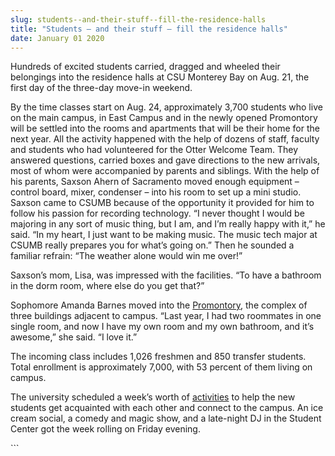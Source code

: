 ```yaml
---
slug: students--and-their-stuff--fill-the-residence-halls
title: "Students – and their stuff – fill the residence halls"
date: January 01 2020
---
```


 
<p>
  Hundreds of excited students carried, dragged and wheeled their belongings
  into the residence halls at CSU Monterey Bay on Aug. 21, the first day of the
  three-day move-in weekend.
</p>
<p>
  By the time classes start on Aug. 24, approximately 3,700 students who live on
  the main campus, in East Campus and in the newly opened Promontory will be
  settled into the rooms and apartments that will be their home for the next
  year. All the activity happened with the help of dozens of staff, faculty and
  students who had volunteered for the Otter Welcome Team. They answered
  questions, carried boxes and gave directions to the new arrivals, most of whom
  were accompanied by parents and siblings. With the help of his parents, Saxson
  Ahern of Sacramento moved enough equipment – control board, mixer, condenser –
  into his room to set up a mini studio. Saxson came to CSUMB because of the
  opportunity it provided for him to follow his passion for recording
  technology. “I never thought I would be majoring in any sort of music thing,
  but I am, and I’m really happy with it,” he said. “In my heart, I just want to
  be making music. The music tech major at CSUMB really prepares you for what’s
  going on.” Then he sounded a familiar refrain: “The weather alone would win me
  over!”
</p>
<p>
  Saxson’s mom, Lisa, was impressed with the facilities. “To have a bathroom in
  the dorm room, where else do you get that?”
</p>
<p>
  Sophomore Amanda Barnes moved into the
  <a href="https://csumb.edu/housing/promontory&#45;specs">Promontory</a>, the
  complex of three buildings adjacent to campus. “Last year, I had two roommates
  in one single room, and now I have my own room and my own bathroom, and it’s
  awesome,” she said. “I love it.”
</p>
<p>
  The incoming class includes 1,026 freshmen and 850 transfer students. Total
  enrollment is approximately 7,000, with 53 percent of them living on campus.
</p>
<p>
  The university scheduled a week’s worth of
  <a href="https://csumb.edu/otterdays">activities</a> to help the new students
  get acquainted with each other and connect to the campus. An ice cream social,
  a comedy and magic show, and a late&#45;night DJ in the Student Center got the
  week rolling on Friday evening.
</p>
```
